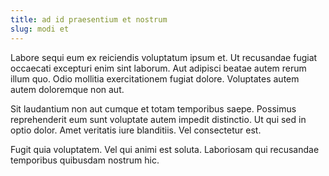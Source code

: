 ```yaml
---
title: ad id praesentium et nostrum
slug: modi et
---
```


Labore sequi eum ex reiciendis voluptatum ipsum et. Ut recusandae fugiat occaecati excepturi enim sint laborum. Aut adipisci beatae autem rerum illum quo. Odio mollitia exercitationem fugiat dolore. Voluptates autem autem doloremque non aut.

Sit laudantium non aut cumque et totam temporibus saepe. Possimus reprehenderit eum sunt voluptate autem impedit distinctio. Ut qui sed in optio dolor. Amet veritatis iure blanditiis. Vel consectetur est.

Fugit quia voluptatem. Vel qui animi est soluta. Laboriosam qui recusandae temporibus quibusdam nostrum hic.
